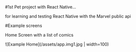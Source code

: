 #1st Pet project with React Native...

for learning and testing React Native with the Marvel public api

#Example screens

Home Screen with a list of comics

![Example Home](/assets/app.img1.jpg | width=100)